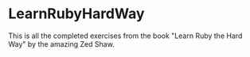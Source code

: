 LearnRubyHardWay
================

This is all the completed exercises from the book "Learn Ruby the Hard Way" by the amazing Zed Shaw. 
